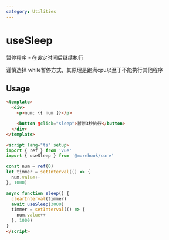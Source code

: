 ```yaml
---
category: Utilities
---
```


# useSleep

暂停程序 - 在设定时间后继续执行

谨慎选择 while暂停方式，其原理是跑满cpu以至于不能执行其他程序

## Usage

```html
<template>
  <div>
    <p>num: {{ num }}</p>

    <button @click="sleep">暂停3秒执行</button>
  </div>
</template>

<script lang="ts" setup>
import { ref } from 'vue'
import { useSleep } from '@morehook/core'

const num = ref(0)
let timmer = setInterval(() => {
  num.value++
}, 1000)

async function sleep() {
  clearInterval(timmer)
  await useSleep(3000)
  timmer = setInterval(() => {
    num.value++
  }, 1000)
}
</script>
```
